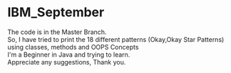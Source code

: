 # IBM_September

The code is in the Master Branch.   
So, I have tried to print the 18 different patterns (Okay,Okay Star Patterns) using classes, methods and OOPS Concepts   
I'm a Beginner in Java and trying to learn.  
Appreciate any suggestions, Thank you.

